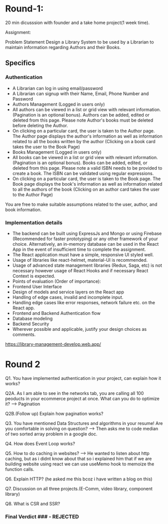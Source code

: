  # Round-1: #
20 min dicusssion with founder and a take home project(1 week time).

Assignment:

Problem Statement
Design a Library System to be used by a Librarian to maintain information regarding Authors and their Books.

## Specifics ##
### Authentication ###
* A Librarian can log in using email/password
* A Librarian can signup with their Name, Email, Phone Number and Password
* Authors Management (Logged in users only)
* All authors can be viewed in a list or grid view with relevant information. (Pagination is an optional bonus). Authors can be added, edited or deleted from this page. Please note Author's books must be deleted before deleting the Author.
* On clicking on a particular card, the user is taken to the Author page. The Author page displays the author's information as well as information related to all the books written by the author (Clicking on a book card takes the user to the Book Page)
* Books Management (Logged in users only)
* All books can be viewed in a list or grid view with relevant information. (Pagination is an optional bonus). Books can be added, edited, or deleted from this page. Please note a valid ISBN needs to be provided to create a book. The ISBN can be validated using regular expressions.
* On clicking on a particular card, the user is taken to the Book page. The Book page displays the book's information as well as information related to all the authors of the book (Clicking on an author card takes the user to the Author Page)

You are free to make suitable assumptions related to the user, author, and book information.

### Implementation details ###
* The backend can be built using ExpressJs and Mongo or using Firebase (Recommended for faster prototyping) or any other framework of your choice. Alternatively, an in-memory database can be used in the React App in the event of insufficient time to complete the assignment.
* The React application must have a simple, responsive UI styled well.
* Usage of libraries like react-helmet, material-UI is recommended.
* Usage of advanced state management libraries (Redux, Saga, etc) is not necessary however usage of React Hooks and if necessary React Context is expected.
* Points of evaluation (Order of importance):
* Frontend User Interface
* Design of models and service layers on the React app
* Handling of edge cases, invalid and incomplete input.
* Handling edge cases like error responses, network failure etc. on the React app.
* Frontend and Backend Authentication flow
* Database modeling
* Backend Security
* Wherever possible and applicable, justify your design choices as comments.

https://library-management-develop.web.app/


# Round 2 #

Q1. You have implemented authentication in your project, can explain how it works?

Q2A. As I am able to see in the networks tab, you are calling all 100 peoducts in your ecommerce project at once. What can you do to optimize it?
--> Pagination

Q2B.(Follow up) Explain how pagination works?

Q3. You have mentioned Data Structures and algorithms in your resume! Are you comfortable in solving on question?
--> Then asks me to code median of two sorted array problem in a google doc.

Q4. How does Event Loop works?

Q5. How to do caching in websites?
--> He wanted to listen about http caching, but as i didnt know about that so i explained him that if we are building website using react we can use useMemo hook to memoize the function calls.

Q6. Explain HTTP? (he asked me this bcoz i have written a blog on this)

Q7. Discussion on all three projects.(E-Comm, video library, component library)

Q8. What is CSR and SSR?

### Final Verdict ### - REJECTED
